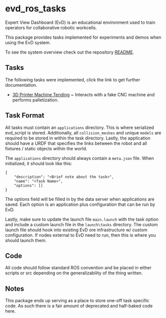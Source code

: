 # evd_ros_tasks
Expert View Dashboard (EvD) is an educational environment used to train operators
for collaborative robotic workcells.

This package provides tasks implemented for experiments and demos when using the EvD system.

To see the system overview check out the repository [README](../README.md).

## Tasks
The following tasks were implemented, click the link to get further documentation.

- [3D Printer Machine Tending](./tasks/3d_printer_machine_tending/README.md) ~ Interacts with a fake CNC machine and performs palletization.

## Task Format
All tasks must contain an `applications` directory. This is where serialized evd_script is stored.
Additionally, all `collision_meshes` and unique `models` are required to be stored in within the task
directory. Lastly, the application should have a URDF that specifies the links between the robot and
all fixtures / static objects within the world.

The `applications` directory should always contain a `meta.json` file. When initialized,
it should look like this:

```
{
    "description": "<Brief note about the task>",
    "name": "<Task Name>",
    "options": []
}
```

The options field will be filled in by the data server when applications are saved. Each option is an
application plus configuration that can be run by EvD.

Lastly, make sure to update the launch file `main.launch` with the task option and include a
custom launch file in the `launch\tasks` directory. The custom launch file should hook into
existing EvD ore infrastructure w/ custom configuration. If nodes external to EvD need to run,
then this is where you should launch them.

## Code
All code should follow standard ROS convention and be placed in either scripts or src depending on the 
generalizability of the thing written.

## Notes
This package ends up serving as a place to store one-off task specific code. As
such there is a fair amount of deprecated and half-baked code here.
